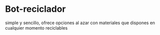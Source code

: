 # Bot-reciclador
simple y sencillo, ofrece opciones al azar con materiales que dispones en cualquier momento reciclables

